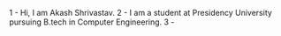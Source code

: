 1 - Hi, I am Akash Shrivastav.
2 - I am a student at Presidency University pursuing B.tech in Computer Engineering.
3 - 
